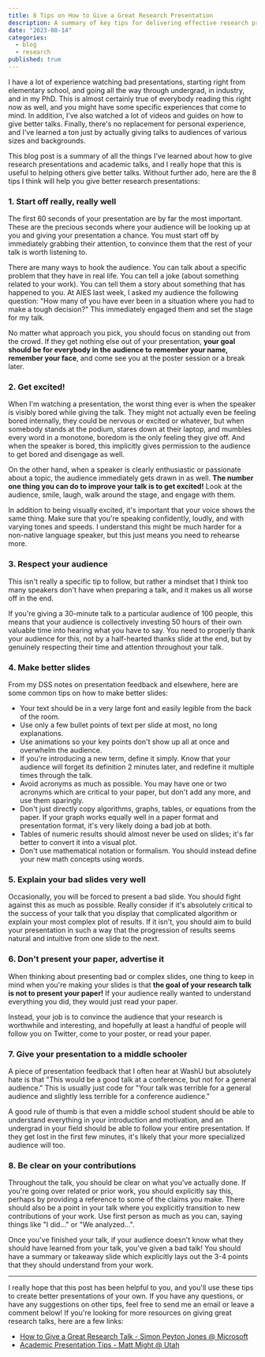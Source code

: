 ```yaml
---
title: 8 Tips on How to Give a Great Research Presentation
description: A summary of key tips for delivering effective research presentations.
date: "2023-08-14"
categories:
  - blog
  - research
published: true
---
```


I have a lot of experience watching bad presentations, starting right from elementary school, and going all the way through undergrad, in industry, and in my PhD. This is almost certainly true of everybody reading this right now as well, and you might have some specific experiences that come to mind. In addition, I've also watched a lot of videos and guides on how to give better talks. Finally, there's no replacement for personal experience, and I've learned a ton just by actually giving talks to audiences of various sizes and backgrounds.

This blog post is a summary of all the things I've learned about how to give research presentations and academic talks, and I really hope that this is useful to helping others give better talks. Without further ado, here are the 8 tips I think will help you give better research presentations:

### 1. Start off really, really well

The first 60 seconds of your presentation are by far the most important. These are the precious seconds where your audience will be looking up at you and giving your presentation a chance. You must start off by immediately grabbing their attention, to convince them that the rest of your talk is worth listening to.

There are many ways to hook the audience. You can talk about a specific problem that they have in real life. You can tell a joke (about something related to your work). You can tell them a story about something that has happened to you. At AIES last week, I asked my audience the following question: "How many of you have ever been in a situation where you had to make a tough decision?" This immediately engaged them and set the stage for my talk.

No matter what approach you pick, you should focus on standing out from the crowd. If they get nothing else out of your presentation, **your goal should be for everybody in the audience to remember your name, remember your face**, and come see you at the poster session or a break later.

### 2. Get excited!

When I'm watching a presentation, the worst thing ever is when the speaker is visibly bored while giving the talk. They might not actually even be feeling bored internally, they could be nervous or excited or whatever, but when somebody stands at the podium, stares down at their laptop, and mumbles every word in a monotone, boredom is the only feeling they give off. And when the speaker is bored, this implicitly gives permission to the audience to get bored and disengage as well.

On the other hand, when a speaker is clearly enthusiastic or passionate about a topic, the audience immediately gets drawn in as well. **The number one thing you can do to improve your talk is to get excited!** Look at the audience, smile, laugh, walk around the stage, and engage with them.

In addition to being visually excited, it's important that your voice shows the same thing. Make sure that you're speaking confidently, loudly, and with varying tones and speeds. I understand this might be much harder for a non-native language speaker, but this just means you need to rehearse more.

### 3. Respect your audience

This isn't really a specific tip to follow, but rather a mindset that I think too many speakers don't have when preparing a talk, and it makes us all worse off in the end.

If you're giving a 30-minute talk to a particular audience of 100 people, this means that your audience is collectively investing 50 hours of their own valuable time into hearing what you have to say. You need to properly thank your audience for this, not by a half-hearted thanks slide at the end, but by genuinely respecting their time and attention throughout your talk.

### 4. Make better slides

From my DSS notes on presentation feedback and elsewhere, here are some common tips on how to make better slides:

- Your text should be in a very large font and easily legible from the back of the room.
- Use only a few bullet points of text per slide at most, no long explanations.
- Use animations so your key points don't show up all at once and overwhelm the audience.
- If you're introducing a new term, define it simply. Know that your audience will forget its definition 2 minutes later, and redefine it multiple times through the talk.
- Avoid acronyms as much as possible. You may have one or two acronyms which are critical to your paper, but don't add any more, and use them sparingly.
- Don't just directly copy algorithms, graphs, tables, or equations from the paper. If your graph works equally well in a paper format and presentation format, it's very likely doing a bad job at both.
- Tables of numeric results should almost never be used on slides; it's far better to convert it into a visual plot.
- Don't use mathematical notation or formalism. You should instead define your new math concepts using words.

### 5. Explain your bad slides very well

Occasionally, you will be forced to present a bad slide. You should fight against this as much as possible. Really consider if it's absolutely critical to the success of your talk that you display that complicated algorithm or explain your most complex plot of results. If it isn't, you should aim to build your presentation in such a way that the progression of results seems natural and intuitive from one slide to the next.

### 6. Don't present your paper, advertise it

When thinking about presenting bad or complex slides, one thing to keep in mind when you're making your slides is that **the goal of your research talk is not to present your paper!** If your audience really wanted to understand everything you did, they would just read your paper.

Instead, your job is to convince the audience that your research is worthwhile and interesting, and hopefully at least a handful of people will follow you on Twitter, come to your poster, or read your paper.

### 7. Give your presentation to a middle schooler

A piece of presentation feedback that I often hear at WashU but absolutely hate is that "This would be a good talk at a conference, but not for a general audience." This is usually just code for "Your talk was terrible for a general audience and slightly less terrible for a conference audience."

A good rule of thumb is that even a middle school student should be able to understand everything in your introduction and motivation, and an undergrad in your field should be able to follow your entire presentation. If they get lost in the first few minutes, it's likely that your more specialized audience will too.

### 8. Be clear on your contributions

Throughout the talk, you should be clear on what you've actually done. If you're going over related or prior work, you should explicitly say this, perhaps by providing a reference to some of the claims you make. There should also be a point in your talk where you explicitly transition to new contributions of your work. Use first person as much as you can, saying things like "I did..." or "We analyzed...".

Once you've finished your talk, if your audience doesn't know what they should have learned from your talk, you've given a bad talk! You should have a summary or takeaway slide which explicitly lays out the 3-4 points that they should understand from your work.

---

I really hope that this post has been helpful to you, and you'll use these tips to create better presentations of your own. If you have any questions, or have any suggestions on other tips, feel free to send me an email or leave a comment below! If you're looking for more resources on giving great research talks, here are a few links:

- [How to Give a Great Research Talk - Simon Peyton Jones @ Microsoft](https://www.microsoft.com/en-us/research/academic-program/give-great-research-talk/)
- [Academic Presentation Tips - Matt Might @ Utah](https://matt.might.net/articles/academic-presentation-tips/)
